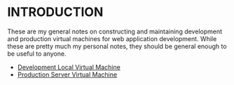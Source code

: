 # INTRODUCTION
These are my general notes on constructing and maintaining development and production virtual machines for web application development.  While these are pretty much my personal notes, they should be general enough to be useful to anyone.

- [Development Local Virtual Machine](https://github.com/triplepoint/howto_dev_config/blob/master/development_vm.md)
- [Production Server Virtual Machine](https://github.com/triplepoint/howto_dev_config/blob/master/production_vm.md)